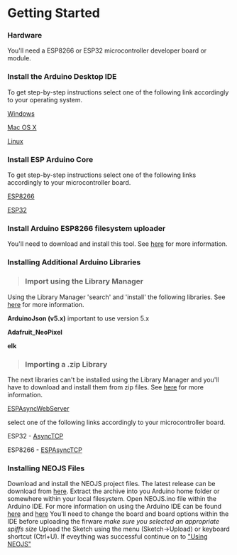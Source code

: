 # Getting Started

### Hardware
You'll need a ESP8266 or ESP32 microcontroller developer board or module.

### Install the Arduino Desktop IDE
To get step-by-step instructions select one of the following link accordingly to your operating system.

[Windows](https://www.arduino.cc/en/Guide/Windows)

[Mac OS X](https://www.arduino.cc/en/Guide/MacOSX)

[Linux](https://www.arduino.cc/en/Guide/Linux)

### Install ESP Arduino Core 
To get step-by-step instructions select one of the following links accordingly to your microcontroller board.

[ESP8266](https://arduino-esp8266.readthedocs.io/en/2.6.3/installing.html#instructions)

[ESP32](https://github.com/espressif/arduino-esp32/blob/master/docs/arduino-ide/boards_manager.md)

### Install Arduino ESP8266 filesystem uploader
You'll need to download and install this tool. See [here](https://github.com/esp8266/arduino-esp8266fs-plugin/blob/master/README.md) for more information.

### Installing Additional Arduino Libraries

> ### Import using the Library Manager

Using the Library Manager 'search' and 'install' the following libraries. See [here](https://www.arduino.cc/en/Guide/Libraries) for more information.

**ArduinoJson (v5.x)** important to use version 5.x

**Adafruit_NeoPixel**

**elk**

> ### Importing a .zip Library

The next libraries can't be installed using the Library Manager and you'll have to download and install them from zip files. See [here]() for more information.

[ESPAsyncWebServer](https://github.com/me-no-dev/ESPAsyncWebServer/archive/master.zip)

select one of the following links accordingly to your microcontroller board.

ESP32   - [AsyncTCP](https://github.com/me-no-dev/AsyncTCP/archive/master.zip)

ESP8266 - [ESPAsyncTCP](https://github.com/me-no-dev/ESPAsyncTCP/archive/master.zip)

### Installing NEOJS Files
Download and install the NEOJS project files. The latest release can be download from [here](https://github.com/MelodyToys/NEOJS/releases). Extract the archive into you Arduino home folder or somewhere within your local filesystem. Open NEOJS.ino file within the Arduino IDE. For more information on using the Arduino IDE can be found [here](https://www.arduino.cc/en/Tutorial/Foundations) and [here](https://www.arduino.cc/en/Guide/Environment) You'll need to change the board and board options within the IDE before uploading the firware *make sure you selected an appropriate spiffs size* Upload the Sketch using the menu (Sketch->Upload) or keyboard shortcut (Ctrl+U). If eveything was successful continue on to ["Using NEOJS"](https://github.com/MelodyToys/NEOJS/blob/master/UsingNEOJS.md)





